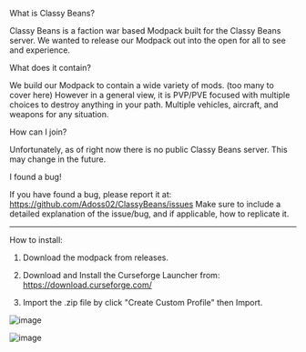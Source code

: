 What is Classy Beans?

Classy Beans is a faction war based Modpack built for the Classy Beans server.
We wanted to release our Modpack out into the open for all to see and experience.
 

What does it contain?

We build our Modpack to contain a wide variety of mods. (too many to cover here)
However in a general view, it is PVP/PVE focused with multiple choices to destroy anything in your path.
Multiple vehicles, aircraft, and weapons for any situation.


How can I join?

Unfortunately, as of right now there is no public Classy Beans server.
This may change in the future.


I found a bug!

If you have found a bug, please report it at: https://github.com/Adoss02/ClassyBeans/issues
Make sure to include a detailed explanation of the issue/bug, and if applicable, how to replicate it.



-----------------------------------------------------------------------------------------------------------------------------------------------------------------------


How to install:

1. Download the modpack from releases.


2. Download and Install the Curseforge Launcher from: https://download.curseforge.com/

3. Import the .zip file by click "Create Custom Profile" then Import.

![image](https://user-images.githubusercontent.com/67236778/218290440-4f931fed-1ac5-456d-a658-de64bee9642a.png)

![image](https://user-images.githubusercontent.com/67236778/218290448-5beb5ffc-1723-412c-920b-c2f6d4ff8747.png)
